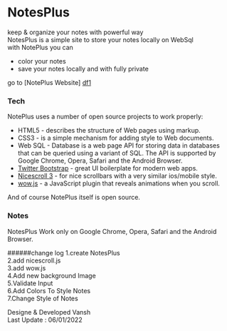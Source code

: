 # NotesPlus

keep &amp; organize your notes with powerful way      
NotesPlus is a simple site to store your notes locally on WebSql   
with NotePlus you can   
 - color your notes 
 - save your notes locally and with fully private 

 go to [NotePlus Website] [df1]


### Tech

NotePlus uses a number of open source projects to work properly:

* HTML5 - describes the structure of Web pages using markup.
* CSS3 - is a simple mechanism for adding style to Web documents.
* Web SQL - Database is a web page API for storing data in databases that can be queried using a variant of SQL. The API is supported by Google Chrome, Opera, Safari and the Android Browser.
* [Twitter Bootstrap] - great UI boilerplate for modern web apps.
* [Nicescroll 3] -  for nice scrollbars with a very similar ios/mobile style.
* [wow.js] - a JavaScript plugin that reveals animations when you scroll.


And of course NotePlus itself is open source.

### Notes

NotesPlus Work only on Google Chrome, Opera, Safari and the Android Browser.   


   [df1]: <https://motyim.github.io/NotesPlus/>
   [Twitter Bootstrap]: <http://twitter.github.com/bootstrap/>
   [Nicescroll 3]: <https://areaaperta.com/nicescroll/>
   [wow.js]:<https://wowjs.uk/>


######change log
1.create NotesPlus  
2.add nicescroll.js  
3.add wow.js  
4.Add new background Image  
5.Validate Input  
6.Add Colors To Style Notes  
7.Change Style of Notes  

Designe & Developed Vansh   
Last Update : 06/01/2022
